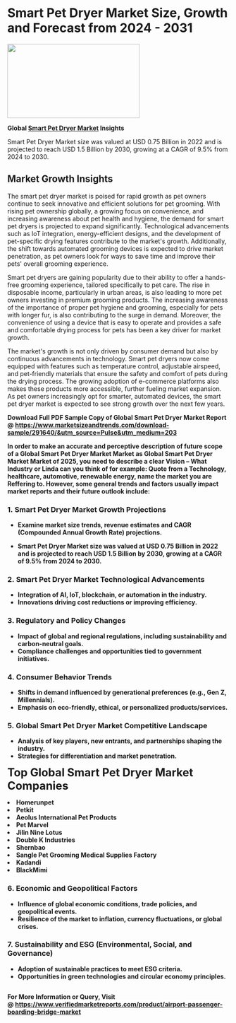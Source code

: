 <H1>Smart Pet Dryer Market Size, Growth and Forecast from 2024 - 2031</H1><img class="aligncenter size-medium wp-image-584254" src="https://thirdeyenews.in/wp-content/uploads/2024/09/Global-Market-Research-300x168.jpeg" alt="" width="300" height="168" /><p><strong>Global&nbsp;<a href="https://www.marketsizeandtrends.com/download-sample/291640/&amp;utm_source=Pulse&amp;utm_medium=203">Smart Pet Dryer Market</a> Insights</strong></p><p>Smart Pet Dryer Market size was valued at USD 0.75 Billion in 2022 and is projected to reach USD 1.5 Billion by 2030, growing at a CAGR of 9.5% from 2024 to 2030.</p><p><h2>Market Growth Insights</h2> <p>The smart pet dryer market is poised for rapid growth as pet owners continue to seek innovative and efficient solutions for pet grooming. With rising pet ownership globally, a growing focus on convenience, and increasing awareness about pet health and hygiene, the demand for smart pet dryers is projected to expand significantly. Technological advancements such as IoT integration, energy-efficient designs, and the development of pet-specific drying features contribute to the market's growth. Additionally, the shift towards automated grooming devices is expected to drive market penetration, as pet owners look for ways to save time and improve their pets' overall grooming experience.</p> <p><strong></strong></p> <p>Smart pet dryers are gaining popularity due to their ability to offer a hands-free grooming experience, tailored specifically to pet care. The rise in disposable income, particularly in urban areas, is also leading to more pet owners investing in premium grooming products. The increasing awareness of the importance of proper pet hygiene and grooming, especially for pets with longer fur, is also contributing to the surge in demand. Moreover, the convenience of using a device that is easy to operate and provides a safe and comfortable drying process for pets has been a key driver for market growth.</p> <p>The market's growth is not only driven by consumer demand but also by continuous advancements in technology. Smart pet dryers now come equipped with features such as temperature control, adjustable airspeed, and pet-friendly materials that ensure the safety and comfort of pets during the drying process. The growing adoption of e-commerce platforms also makes these products more accessible, further fueling market expansion. As pet owners increasingly opt for smarter, automated devices, the smart pet dryer market is expected to see strong growth over the next few years.</p> <p><strong></p><p><span class=""><strong>Download Full PDF Sample Copy of Global Smart Pet Dryer Market Report</strong> @ <a href="https://www.marketsizeandtrends.com/download-sample/291640/&amp;utm_source=Pulse&amp;utm_medium=203" target="_blank">https://www.marketsizeandtrends.com/download-sample/291640/&amp;utm_source=Pulse&amp;utm_medium=203</a></span></p><p>In order to make an accurate and perceptive description of future scope of a Global&nbsp;Smart Pet Dryer Market Market as Global&nbsp;Smart Pet Dryer Market Market of 2025, you need to describe a clear Vision &ndash; What Industry or Linda can you think of for example: Quote from a Technology, healthcare, automotive, renewable energy, name the market you are Reffering to. However, some general trends and factors usually impact market reports and their future outlook include:</p><h3>1.&nbsp;<strong>Smart Pet Dryer Market Growth Projections</strong></h3><ul><li>Examine market size trends, revenue estimates and CAGR (Compounded Annual Growth Rate) projections.</li><li><p>Smart Pet Dryer Market size was valued at USD 0.75 Billion in 2022 and is projected to reach USD 1.5 Billion by 2030, growing at a CAGR of 9.5% from 2024 to 2030.</p></li></ul><h3>2.&nbsp;<strong>Smart Pet Dryer Market Technological Advancements</strong></h3><ul><li>Integration of AI, IoT, blockchain, or automation in the industry.</li><li>Innovations driving cost reductions or improving efficiency.</li></ul><h3>3.&nbsp;<strong>Regulatory and Policy Changes</strong></h3><ul><li>Impact of global and regional regulations, including sustainability and carbon-neutral goals.</li><li>Compliance challenges and opportunities tied to government initiatives.</li></ul><h3>4.&nbsp;<strong>Consumer Behavior Trends</strong></h3><ul><li>Shifts in demand influenced by generational preferences (e.g., Gen Z, Millennials).</li><li>Emphasis on eco-friendly, ethical, or personalized products/services.</li></ul><h3>5.&nbsp;<strong>Global Smart Pet Dryer Market Competitive Landscape</strong></h3><ul><li>Analysis of key players, new entrants, and partnerships shaping the industry.</li><li>Strategies for differentiation and market penetration.</li></ul><p data-pm-slice="1 1 []"><span style="color: inherit; font-family: inherit; font-size: 25px;">Top Global Smart Pet Dryer Market Companies</span></p><div class="" data-test-id=""><p><li>Homerunpet</li><li> Petkit</li><li> Aeolus International Pet Products</li><li> Pet Marvel</li><li> Jilin Nine Lotus</li><li> Double K Industries</li><li> Shernbao</li><li> Sangle Pet Grooming Medical Supplies Factory</li><li> Kadandi</li><li> BlackMimi</li></p></div><h3>6.&nbsp;<strong>Economic and Geopolitical Factors</strong></h3><ul><li>Influence of global economic conditions, trade policies, and geopolitical events.</li><li>Resilience of the market to inflation, currency fluctuations, or global crises.</li></ul><h3>7.&nbsp;<strong>Sustainability and ESG (Environmental, Social, and Governance)</strong></h3><ul><li>Adoption of sustainable practices to meet ESG criteria.</li><li>Opportunities in green technologies and circular economy principles.</li></ul><h2><strong style="font-size: 14px;">For More Information or Query, Visit @&nbsp;</strong><a style="background-color: #ffffff; font-size: 14px;" href="https://www.marketsizeandtrends.com/report/smart-pet-dryer-market/" target="_blank">https://www.verifiedmarketreports.com/product/airport-passenger-boarding-bridge-market</a></h2>
